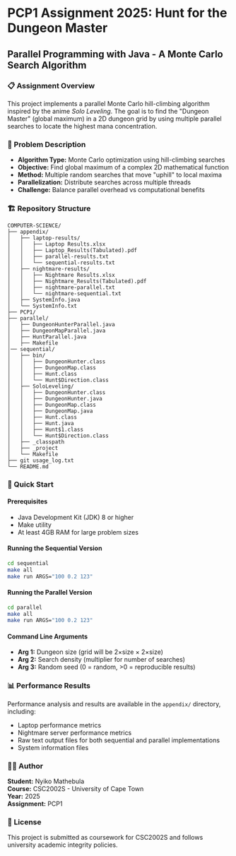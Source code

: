 # PCP1 Assignment 2025: Hunt for the Dungeon Master
## Parallel Programming with Java - A Monte Carlo Search Algorithm

### 📋 Assignment Overview
This project implements a parallel Monte Carlo hill-climbing algorithm inspired by the anime *Solo Leveling*. The goal is to find the "Dungeon Master" (global maximum) in a 2D dungeon grid by using multiple parallel searches to locate the highest mana concentration.

### 🎯 Problem Description
- **Algorithm Type:** Monte Carlo optimization using hill-climbing searches
- **Objective:** Find global maximum of a complex 2D mathematical function
- **Method:** Multiple random searches that move "uphill" to local maxima
- **Parallelization:** Distribute searches across multiple threads
- **Challenge:** Balance parallel overhead vs computational benefits

### 🏗️ Repository Structure
```
COMPUTER-SCIENCE/
├── appendix/
│   ├── laptop-results/
│   │   ├── Laptop Results.xlsx
│   │   ├── Laptop_Results(Tabulated).pdf
│   │   ├── parallel-results.txt
│   │   └── sequential-results.txt
│   ├── nightmare-results/
│   │   ├── Nightmare Results.xlsx
│   │   ├── Nightmare_Results(Tabulated).pdf
│   │   ├── nightmare-parallel.txt
│   │   └── nightmare-sequential.txt
│   ├── SystemInfo.java
│   └── SystemInfo.txt
├── PCP1/
├── parallel/
│   ├── DungeonHunterParallel.java
│   ├── DungeonMapParallel.java
│   ├── HuntParallel.java
│   ├── Makefile
│── sequential/
│   ├── bin/
│   │   ├── DungeonHunter.class
│   │   ├── DungeonMap.class
│   │   ├── Hunt.class
│   │   └── Hunt$Direction.class
│   ├── SoloLeveling/
│   │   ├── DungeonHunter.class
│   │   ├── DungeonHunter.java
│   │   ├── DungeonMap.class
│   │   ├── DungeonMap.java
│   │   ├── Hunt.class
│   │   ├── Hunt.java
│   │   ├── Hunt$1.class
│   │   └── Hunt$Direction.class
│   ├── _classpath
│   ├── _project
│   └── Makefile
├── git usage_log.txt
└── README.md
```

### 🚀 Quick Start

#### Prerequisites
- Java Development Kit (JDK) 8 or higher
- Make utility
- At least 4GB RAM for large problem sizes

#### Running the Sequential Version
```bash
cd sequential
make all
make run ARGS="100 0.2 123"
```

#### Running the Parallel Version
```bash
cd parallel
make all
make run ARGS="100 0.2 123"
```

#### Command Line Arguments
- **Arg 1:** Dungeon size (grid will be 2×size × 2×size)
- **Arg 2:** Search density (multiplier for number of searches)
- **Arg 3:** Random seed (0 = random, >0 = reproducible results)

### 📊 Performance Results
Performance analysis and results are available in the `appendix/` directory, including:
- Laptop performance metrics
- Nightmare server performance metrics
- Raw text output files for both sequential and parallel implementations
- System information files

### 👨‍💻 Author
**Student:** Nyiko Mathebula  
**Course:** CSC2002S - University of Cape Town  
**Year:** 2025  
**Assignment:** PCP1 

### 📄 License
This project is submitted as coursework for CSC2002S and follows university academic integrity policies.